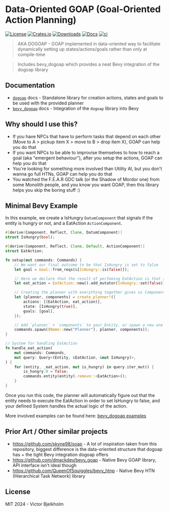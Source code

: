 # Data-Oriented GOAP (Goal-Oriented Action Planning)
[![License](https://img.shields.io/badge/license-MIT%2FApache-blue.svg)](https://github.com/victorb/dogoap#License)
[![Crates.io](https://img.shields.io/crates/v/dogoap.svg)](https://crates.io/crates/dogoap)
[![Downloads](https://img.shields.io/crates/d/dogoap.svg)](https://crates.io/crates/dogoap)
[![Docs](https://docs.rs/dogoap/badge.svg)](https://docs.rs/dogoap/latest/dogoap/)
[![ci](https://github.com/victorb/dogoap/actions/workflows/ci.yml/badge.svg?branch=master)](https://github.com/victorb/dogoap/actions/workflows/ci.yml)

> AKA DOGOAP - GOAP implemented in data-oriented way to facilitate dynamically setting up states/actions/goals rather than only at compile-time

> Includes bevy_dogoap which provides a neat Bevy integration of the dogoap library

## Documentation

- [`dogoap`](./crates/dogoap/README.md) docs - Standalone library for creation actions, states and goals to be used with the provided planner
- [`bevy_dogoap`](./crates/bevy_dogoap/README.md) docs - Integration of the `dogoap` library into Bevy

## Why should I use this?

- If you have NPCs that have to perform tasks that depend on each other (Move to A > pickup item X > move to B > drop item X), GOAP can help you do that
- If you want NPCs to be able to improvise themselves to how to reach a goal (aka "emergent behaviour"), after you setup the actions, GOAP can help you do that
- You're looking for something more involved than Utility AI, but you don't wanna go full HTNs, GOAP can help you do that
- You watched the F.E.A.R GDC talk (or the Shadow of Mordor one) from some Monolith people, and you know you want GOAP, then this library helps you skip the boring stuff :)

## Minimal Bevy Example

In this example, we create a IsHungry `DatumComponent` that signals if the entity is hungry or not, and a EatAction `ActionComponent`.

```rust
#[derive(Component, Reflect, Clone, DatumComponent)]
struct IsHungry(bool);

#[derive(Component, Reflect, Clone, Default, ActionComponent)]
struct EatAction;

fn setup(mut commands: Commands) {
    // We want our final outcome to be that IsHungry is set to false
    let goal = Goal::from_reqs(&[IsHungry::is(false)]);

    // Here we declare that the result of perfoming EatAction is that IsHungry gets set to false
    let eat_action = EatAction::new().add_mutator(IsHungry::set(false));

    // Creating the planner with everything together gives us Components we can use with Bevy
    let (planner, components) = create_planner!({
        actions: [(EatAction, eat_action)],
        state: [IsHungry(true)],
        goals: [goal],
    });

    // Add `planner` + `components` to your Entity, or spawn a new one
    commands.spawn((Name::new("Planner"), planner, components));
}

// System for handling EatAction
fn handle_eat_action(
    mut commands: Commands,
    mut query: Query<(Entity, &EatAction, &mut IsHungry)>,
) {
    for (entity, _eat_action, mut is_hungry) in query.iter_mut() {
        is_hungry.0 = false;
        commands.entity(entity).remove::<EatAction>();
    }
}
```

Once you run this code, the planner will automatically figure out that the entity needs to execute the EatAction in order to set IsHungry to false, and your defined System handles the actual logic of the action.

More involved examples can be found here: [bevy_dogoap examples](./crates/bevy_dogoap/README.md#More%20Examples)

## Prior Art / Other similar projects

- https://github.com/skyne98/soap - A lot of inspiration taken from this repository, biggest difference is the data-oriented structure that dogoap has + the tight Bevy integration dogoap offers
- https://github.com/dmackdev/bevy_goap - Native Bevy GOAP library, API interface isn't ideal though
- https://github.com/QueenOfSquiggles/bevy_htnp - Native Bevy HTN (Hierarchical Task Network) library

## License

MIT 2024 - Victor Bjelkholm